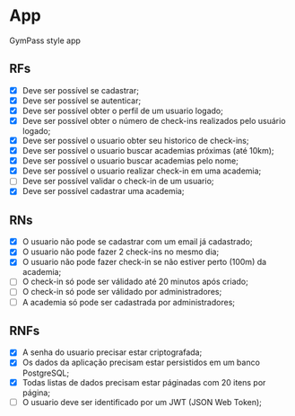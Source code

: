 # App

GymPass style app

## RFs

- [x] Deve ser possível se cadastrar;
- [x] Deve ser possível se autenticar;
- [x] Deve ser possível obter o perfil de um usuario logado;
- [x] Deve ser possível obter o número de check-ins realizados pelo usuário logado;
- [x] Deve ser possível o usuario obter seu historico de check-ins;
- [x] Deve ser possível o usuario buscar academias próximas (até 10km);
- [x] Deve ser possível o usuario buscar academias pelo nome;
- [x] Deve ser possível o usuario realizar check-in em uma academia;
- [ ] Deve ser possível validar o check-in de um usuario;
- [x] Deve ser possível cadastrar uma academia;

## RNs

- [x] O usuario não pode se cadastrar com um email já cadastrado;
- [x] O usuario não pode fazer 2 check-ins no mesmo dia;
- [x] O usuario não pode fazer check-in se não estiver perto (100m) da academia;
- [ ] O check-in só pode ser válidado até 20 minutos após criado;
- [ ] O check-in só pode ser válidado por administradores;
- [ ] A academia só pode ser cadastrada por administradores;

## RNFs

- [x] A senha do usuario precisar estar criptografada;
- [x] Os dados da aplicação precisam estar persistidos em um banco PostgreSQL;
- [x] Todas listas de dados precisam estar páginadas com 20 itens por página;
- [ ] O usuario deve ser identificado por um JWT (JSON Web Token);
